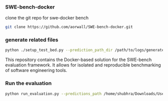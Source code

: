 ### SWE-bench-docker

clone the git repo for swe-docker bench

```bash
git clone https://github.com/aorwall/SWE-bench-docker.git
```

### generate related files

```bash
python ./setup_test_bed.py --prediction_path_dir /path/to/logs/generated/by/llm
```

This repository contains the Docker-based solution for the SWE-bench evaluation framework. It allows for isolated and reproducible benchmarking of software engineering tools.

### Run the evaluation

```bash
python run_evaluation.py --predictions_path /home/shubhra/Downloads/Users/karanvaidya/relevant_logs_2/patches.json --log_dir <logs_dir_generated_by_run_evaluation> --swe_bench_tasks /home/shubhra/work/swe-eval/dataset --namespace aorwall
```

